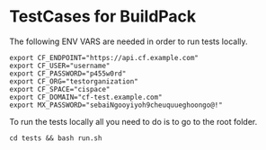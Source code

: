 TestCases for BuildPack
=====

The following ENV VARS are needed in order to run tests locally.

```
export CF_ENDPOINT="https://api.cf.example.com"
export CF_USER="username"
export CF_PASSWORD="p455w0rd"
export CF_ORG="testorganization"
export CF_SPACE="cispace"
export CF_DOMAIN="cf-test.example.com"
export MX_PASSWORD="sebaiNgooyiyoh9cheuquueghoongo@!"
```

To run the tests locally all you need to do is to go to the root folder.

    cd tests && bash run.sh
